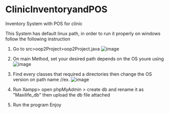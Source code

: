 # ClinicInventoryandPOS
Inventory System with POS for clinic

This System has default linux path, in order to run it properly on windows follow the following instruction

1. Go to src>oop2Project>oop2Project.java
![image](https://user-images.githubusercontent.com/75112014/180696287-1e64de10-ca82-4dff-a1d5-efb49236a9c0.png)

2. On main Method, set your desired path depends on the OS youre using
![image](https://user-images.githubusercontent.com/75112014/180696501-81a5a5dd-f0cd-49b7-8301-898833bac32a.png)

3. Find every classes that required a directories then change the OS version on path name
  //ex. 
  ![image](https://user-images.githubusercontent.com/75112014/180696671-084f5afe-45fd-4215-bef5-4f674ea00dcd.png)
 
4. Run Xampp> open phpMyAdmin > create db and rename it as "Maxilife_db" then upload the db file attached
5. Run the program Enjoy


